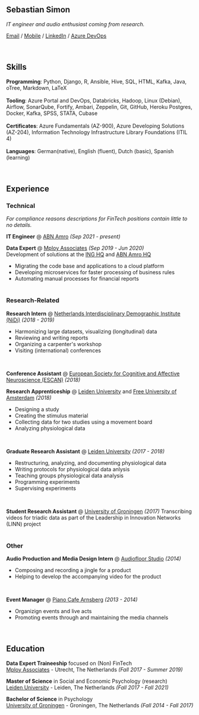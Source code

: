## **Sebastian Simon**

_IT engineer and audio enthusiast coming from research._ <br>

[Email](mailto:crownless_empire@icloud.com) / [Mobile](tel:0031623724973) / [LinkedIn](https://www.linkedin.com/in/sebastians-url/) / [Azure DevOps](https://dev.azure.com/sebastian-simon/) 
<br><br><br>

## **Skills**

**Programming**: Python, Django, R, Ansible, Hive, SQL, HTML, Kafka, Java, oTree, Markdown, LaTeX <br><br>
**Tooling**: Azure Portal and DevOps, Databricks, Hadoop, Linux (Debian), Airflow, SonarQube, Fortify, Ambari, Zeppelin, Git, GitHub, Heroku Postgres, Docker, Kafka, SPSS, STATA, Cubase <br><br>
**Certificates**: Azure Fundamentals (AZ-900), Azure Developing Solutions (AZ-204), Information Technology Infrastructure Library Foundations (ITIL 4) <br><br>
**Languages**: German(native), English (fluent), Dutch (basic), Spanish (learning) 
<br><br><br>

## **Experience**

### **Technical**

_For compliance reasons descriptions for FinTech positions contain little to no details._

**IT Engineer** @ [ABN Amro](https://www.abnamro.nl/en/personal/index.html) _(Sep 2021 - present)_
<br>

**Data Expert** @ [Mploy Associates](https://www.mployassociates.com) _(Sep 2019 - Jun 2020)_ <br>
Development of solutions at the [ING HQ](https://www.ing.nl/particulier/english/index.html) and [ABN Amro HQ](https://www.abnamro.nl/en/personal/index.html)<br>
- Migrating the code base and applications to a cloud platform
- Developing microservices for faster processing of business rules
- Automating manual processes for financial reports
<br><br>
    
### **Research-Related**

**Research Intern** @ [Netherlands Interdisciplinary Demographic Institute (NiDi)](https://www.knaw.nl/en/institutes/nidi) _(2018 - 2019)_ <br>
- Harmonizing large datasets, visualizing (longitudinal) data
- Reviewing and writing reports
- Organizing a carpenter's workshop
- Visiting (international) conferences
<br>

**Conference Assistant** @ [European Society for Cognitive and Affective Neuroscience (ESCAN)](https://escaneurosci.eu) _(2018)_
<br>

**Research Apprenticeship** @ [Leiden University](https://www.universiteitleiden.nl/en/) and [Free University of Amsterdam](https://vu.nl/en) _(2018)_ <br>
- Designing a study
- Creating the stimulus material
- Collecting data for two studies using a movement board
- Analyzing physiological data
<br>

**Graduate Research Assistant** @ [Leiden University](https://www.universiteitleiden.nl/en/) _(2017 - 2018)_ <br>
- Restructuring, analyzing, and documenting physiological data
- Writing protocols for physiological data anlysis
- Teaching groups physiological data analysis
- Programming experiments
- Supervising experiments
<br>

**Student Research Assistant** @ [University of Groningen](https://www.rug.nl) _(2017)_ 
Transcribing videos for triadic data as part of the Leadership in Innovation Networks (LINN) project
<br><br>

### **Other**

**Audio Production and Media Design Intern** @ [Audiofloor Studio](https://audiofloor.de) _(2014)_ <br>
- Composing and recording a jingle for a product
- Helping to develop the accompanying video for the product
<br>

**Event Manager** @ [Piano Cafe Arnsberg](http://www.wogibts.com/kunden/deutschland/nordrhein-westfalen/hochsauerlandkreis/arnsberg/piano_cafe_cocktails_portugiesische_spezialitaeten/index.php?id=3748) _(2013 - 2014)_<br>
- Organizign events and live acts
- Promoting events through and maintaining the media channels 
<br><br><br>

## **Education**

**Data Expert Traineeship** focused on (Non) FinTech<br>
[Mploy Associates](https://www.mployassociates.com) - Utrecht, The Netherlands _(Fall 2017 - Summer 2019)_ <br>

**Master of Science** in Social and Economic Psychology (research) <br>
[Leiden University](https://www.universiteitleiden.nl/en/) - Leiden, The Netherlands _(Fall 2017 - Fall 2021)_ <br>

**Bachelor of Science** in Psychology<br>
[University of Groningen](https://www.rug.nl) - Groningen, The Netherlands _(Fall 2014 - Fall 2017)_ <br><br>
